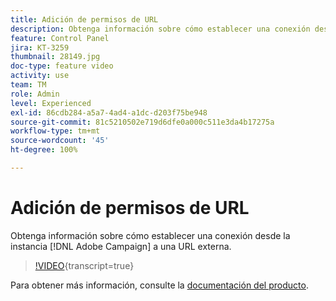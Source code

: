 ```yaml
---
title: Adición de permisos de URL
description: Obtenga información sobre cómo establecer una conexión desde la instancia de Adobe Campaign a una URL externa.
feature: Control Panel
jira: KT-3259
thumbnail: 28149.jpg
doc-type: feature video
activity: use
team: TM
role: Admin
level: Experienced
exl-id: 86cdb284-a5a7-4ad4-a1dc-d203f75be948
source-git-commit: 81c5210502e719d6dfe0a000c511e3da4b17275a
workflow-type: tm+mt
source-wordcount: '45'
ht-degree: 100%

---
```


# Adición de permisos de URL

Obtenga información sobre cómo establecer una conexión desde la instancia [!DNL Adobe Campaign] a una URL externa.

>[!VIDEO](https://video.tv.adobe.com/v/34439?learn=on&captions=spa){transcript=true}

Para obtener más información, consulte la [documentación del producto](https://experienceleague.adobe.com/docs/control-panel/using/performance-monitoring/url-permissions.html?lang=es).
